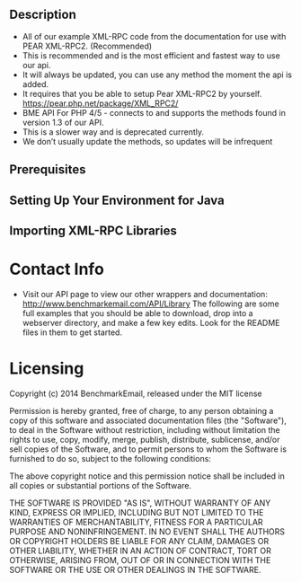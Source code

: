 ## Description
* All of our example XML-RPC code from the documentation for use with PEAR XML-RPC2. (Recommended)
* This is recommended and is the most efficient and fastest way to use our api.
* It will always be updated, you can use any method the moment the api is added.
* It requires that you be able to setup Pear XML-RPC2 by yourself. https://pear.php.net/package/XML_RPC2/
* BME API For PHP 4/5 - connects to and supports the methods found in version 1.3 of our API.
* This is a slower way and is deprecated currently.
* We don’t usually update the methods, so updates will be infrequent

## Prerequisites
## Setting Up Your Environment for Java 
## Importing XML-RPC Libraries

# Contact Info 

- Visit our API page to view our other wrappers and documentation:<br>
        http://www.benchmarkemail.com/API/Library
The following are some full examples that you should be able to download, drop into a webserver directory, and make a few key edits. Look for the README files in them to get started.

# Licensing 

Copyright (c) 2014 BenchmarkEmail, released under the MIT license

Permission is hereby granted, free of charge, to any person
obtaining a copy of this software and associated documentation
files (the "Software"), to deal in the Software without
restriction, including without limitation the rights to use,
copy, modify, merge, publish, distribute, sublicense, and/or sell
copies of the Software, and to permit persons to whom the
Software is furnished to do so, subject to the following
conditions:

The above copyright notice and this permission notice shall be
included in all copies or substantial portions of the Software.

THE SOFTWARE IS PROVIDED "AS IS", WITHOUT WARRANTY OF ANY KIND,
EXPRESS OR IMPLIED, INCLUDING BUT NOT LIMITED TO THE WARRANTIES
OF MERCHANTABILITY, FITNESS FOR A PARTICULAR PURPOSE AND
NONINFRINGEMENT. IN NO EVENT SHALL THE AUTHORS OR COPYRIGHT
HOLDERS BE LIABLE FOR ANY CLAIM, DAMAGES OR OTHER LIABILITY,
WHETHER IN AN ACTION OF CONTRACT, TORT OR OTHERWISE, ARISING
FROM, OUT OF OR IN CONNECTION WITH THE SOFTWARE OR THE USE OR
OTHER DEALINGS IN THE SOFTWARE.
